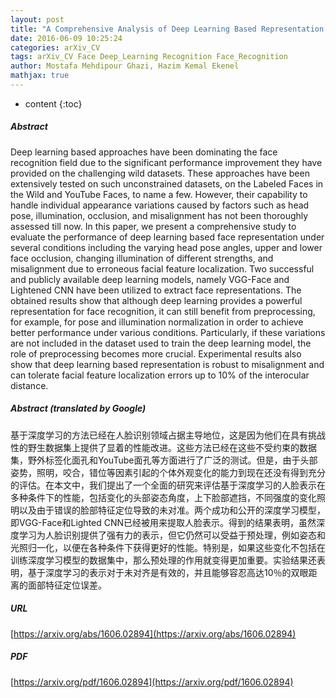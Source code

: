 ```yaml
---
layout: post
title: "A Comprehensive Analysis of Deep Learning Based Representation for Face Recognition"
date: 2016-06-09 10:25:24
categories: arXiv_CV
tags: arXiv_CV Face Deep_Learning Recognition Face_Recognition
author: Mostafa Mehdipour Ghazi, Hazim Kemal Ekenel
mathjax: true
---
```


* content
{:toc}

##### Abstract
Deep learning based approaches have been dominating the face recognition field due to the significant performance improvement they have provided on the challenging wild datasets. These approaches have been extensively tested on such unconstrained datasets, on the Labeled Faces in the Wild and YouTube Faces, to name a few. However, their capability to handle individual appearance variations caused by factors such as head pose, illumination, occlusion, and misalignment has not been thoroughly assessed till now. In this paper, we present a comprehensive study to evaluate the performance of deep learning based face representation under several conditions including the varying head pose angles, upper and lower face occlusion, changing illumination of different strengths, and misalignment due to erroneous facial feature localization. Two successful and publicly available deep learning models, namely VGG-Face and Lightened CNN have been utilized to extract face representations. The obtained results show that although deep learning provides a powerful representation for face recognition, it can still benefit from preprocessing, for example, for pose and illumination normalization in order to achieve better performance under various conditions. Particularly, if these variations are not included in the dataset used to train the deep learning model, the role of preprocessing becomes more crucial. Experimental results also show that deep learning based representation is robust to misalignment and can tolerate facial feature localization errors up to 10% of the interocular distance.

##### Abstract (translated by Google)
基于深度学习的方法已经在人脸识别领域占据主导地位，这是因为他们在具有挑战性的野生数据集上提供了显着的性能改进。这些方法已经在这些不受约束的数据集，野外标签化面孔和YouTube面孔等方面进行了广泛的测试。但是，由于头部姿势，照明，咬合，错位等因素引起的个体外观变化的能力到现在还没有得到充分的评估。在本文中，我们提出了一个全面的研究来评估基于深度学习的人脸表示在多种条件下的性能，包括变化的头部姿态角度，上下脸部遮挡，不同强度的变化照明以及由于错误的脸部特征定位导致的未对准。两个成功和公开的深度学习模型，即VGG-Face和Lighted CNN已经被用来提取人脸表示。得到的结果表明，虽然深度学习为人脸识别提供了强有力的表示，但它仍然可以受益于预处理，例如姿态和光照归一化，以便在各种条件下获得更好的性能。特别是，如果这些变化不包括在训练深度学习模型的数据集中，那么预处理的作用就变得更加重要。实验结果还表明，基于深度学习的表示对于未对齐是有效的，并且能够容忍高达10％的双眼距离的面部特征定位误差。

##### URL
[https://arxiv.org/abs/1606.02894](https://arxiv.org/abs/1606.02894)

##### PDF
[https://arxiv.org/pdf/1606.02894](https://arxiv.org/pdf/1606.02894)

